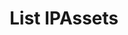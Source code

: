 ---
title: List IPAssets
excerpt: Retrieve a paginated, filtered list of IPAssets
api:
  file: jacobswagger.json
  operationId: post_api-v1-assets
hidden: false
---